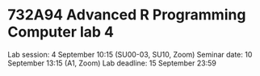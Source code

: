 # 732A94 Advanced R Programming Computer lab 4

Lab session: 4 September 10:15 (SU00-03, SU10, Zoom)
Seminar date: 10 September 13:15 (A1, Zoom)
Lab deadline: 15 September 23:59

